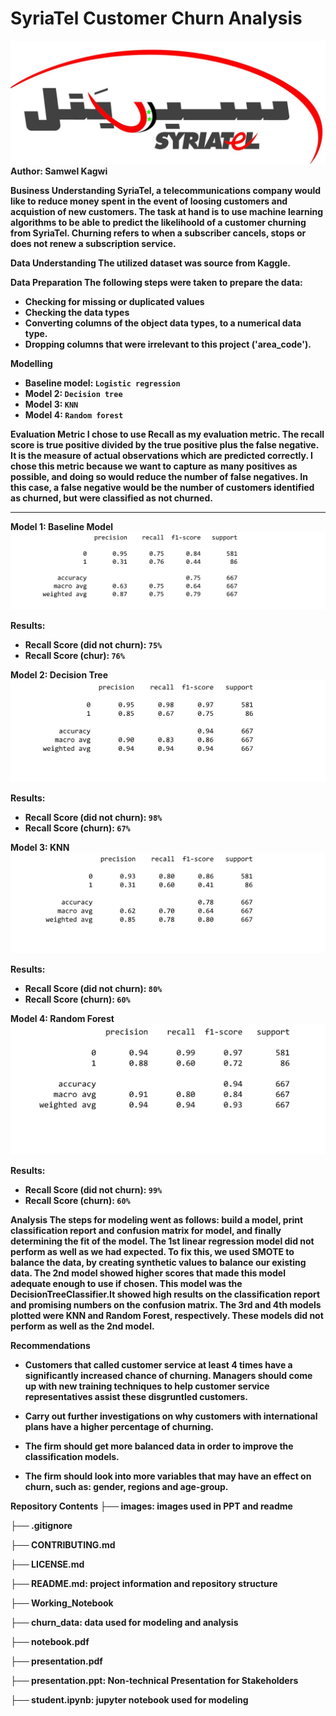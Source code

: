 # SyriaTel Customer Churn Analysis
<img src="images/SyriaTel.jpg">
<b>Author:<b/> Samwel Kagwi


Business Understanding
SyriaTel, a telecommunications company would like to reduce money spent in the event of loosing customers and acquistion of new customers. The task at hand is to use machine learning algorithms to be able to predict the likelihoold of a customer churning from SyriaTel. Churning refers to when a subscriber cancels, stops or does not renew a subscription service.

Data Understanding
The utilized dataset was source from Kaggle.

Data Preparation
The following steps were taken to prepare the data:
- Checking for missing or duplicated values
- Checking the data types
- Converting columns of the object data types, to a numerical data type.
- Dropping columns that were irrelevant to this project ('area_code').

Modelling

- Baseline model: <code>Logistic regression</code>
- Model 2: <code>Decision tree</code>
- Model 3: <code>KNN</code>
- Model 4: <code>Random forest</code>

Evaluation Metric
I chose to use Recall as my evaluation metric.
The recall score is true positive divided by the true positive plus the false negative. It is the measure of actual observations which are predicted correctly. I chose this metric because we want to capture as many positives as possible, and doing so would reduce the number of false negatives. In this case, a false negative would be the number of customers identified as churned, but were classified as not churned. 

---

Model 1: Baseline Model
<img src="images/baseline_model.png">

Results:
- Recall Score (did not churn): <code>75%</code>
- Recall Score (chur): <code>76%</code>

Model 2: Decision Tree
<img src="images/decision_tree.png">

Results:
- Recall Score (did not churn): <code>98%</code>
- Recall Score (churn): <code>67%</code>

Model 3: KNN
<img src="images/knn.png">

Results:
- Recall Score (did not churn): <code>80%</code>
- Recall Score (churn): <code>60%</code>

Model 4: Random Forest
<img src="images/random_forest.png">

Results:
- Recall Score (did not churn): <code>99%</code>
- Recall Score (churn): <code>60%</code>


Analysis
The steps for modeling went as follows: build a model, print classification report and confusion matrix for model, and finally determining the fit of the model. The 1st linear regression model did not perform as well as we had expected. To fix this, we used SMOTE to balance the data, by creating synthetic values to balance our existing data. The 2nd model showed higher scores that made this model adequate enough to use if chosen. This model was the DecisionTreeClassifier.It showed high results on the classification report and promising numbers on the confusion matrix. The 3rd and 4th models plotted were KNN and Random Forest, respectively. These models did not perform as well as the 2nd model.

Recommendations

- Customers that called customer service at least 4 times have a significantly increased chance of churning. Managers should come up with new training techniques to help customer service representatives assist these disgruntled customers.

- Carry out further investigations on why customers with international plans have a higher percentage of churning.

- The firm should get more balanced data in order to improve the classification models.

- The firm should look into more variables that may have an effect on churn, such as: gender, regions and age-group.

Repository Contents
├── images: images used in PPT and readme

├── .gitignore

├── CONTRIBUTING.md

├── LICENSE.md

├── README.md: project information and repository structure

├── Working_Notebook

├── churn_data: data used for modeling and analysis

├── notebook.pdf

├── presentation.pdf

├── presentation.ppt: Non-technical Presentation for Stakeholders

├── student.ipynb: jupyter notebook used for modeling
